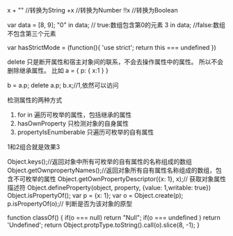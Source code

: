 x + "" //转换为String
+x //转换为Number
!!x //转换为Boolean

var data = [8, 9];
"0" in data; // true:数组包含第0的元素
3 in data; //false:数组不包含第三个元素


var hasStrictMode = (function(){
    'use strict';
    return this === undefined
})

delete 只是断开属性和宿主对象间的联系，不会去操作属性中的属性。
所以不会删除继承属性。
比如
a = {
    p: {
        x:1
    }
}

b = a.p;
delete a.p;
b.x;//1,依然可以访问

检测属性的两种方式

1. for in  遍历可枚举的属性，包括继承的属性
2. hasOwnProperty 只检测对象的自身属性
3. propertyIsEnumberable 只遍历可枚举的自有属性

1和2组合就是效果3

Object.keys();//返回对象中所有可枚举的自有属性的名称组成的数组
Object.getOwnpropertyNames();//返回对象所有自有属性名称组成的数组，包含不可枚举的属性
Object.getOwnPropertyDescriptor({x: 1}, x);// 获取对象属性描述符
Object.defineProperty(object, property, {value: 1,writable: true})
Object.isPropertyOf();
var p = {x: 1};
var o = Object.create(p);
p.isPropertyOf(o);// 判断是否为该对象的原型

function classOf() {
    if(o === null) return "Null";
    if(o === undefined ) return 'Undefined';
    return Object.protpType.toString().call(o).slice(8, -1);
}
